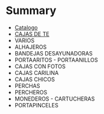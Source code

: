 # Summary

* [Catalogo](README.md)
* [CAJAS DE TE](cajas_de_te.md)
* VARIOS
* ALHAJEROS
* BANDEJAS DESAYUNADORAS
* PORTAARITOS - PORTAANILLOS
* CAJAS CON FOTOS
* CAJAS CARILINA
* CAJAS CHICOS
* PERCHAS
* PERCHEROS
* MONEDEROS - CARTUCHERAS
* PORTAPINCELES

